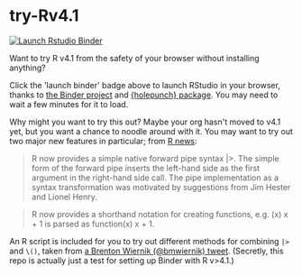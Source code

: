 
# try-Rv4.1

<!-- badges: start -->
[![Launch Rstudio Binder](http://mybinder.org/badge_logo.svg)](https://mybinder.org/v2/gh/matt-dray/try-Rv4.1/main?urlpath=rstudio)
<!-- badges: end -->

Want to try R v4.1 from the safety of your browser without installing anything? 

Click the 'launch binder' badge above to launch RStudio in your browser, thanks to [the Binder project](https://mybinder.org/) and [{holepunch} package](https://github.com/karthik/holepunch). You may need to wait a few minutes for it to load.

Why might you want to try this out? Maybe your org hasn't moved to v4.1 yet, but you want a chance to noodle around with it. You may want to try out two major new features in particular; from [R news](https://cran.r-project.org/doc/manuals/r-devel/NEWS.html):

> R now provides a simple native forward pipe syntax |>. The simple form of the forward pipe inserts the left-hand side as the first argument in the right-hand side call. The pipe implementation as a syntax transformation was motivated by suggestions from Jim Hester and Lionel Henry.

> R now provides a shorthand notation for creating functions, e.g. \(x) x + 1 is parsed as function(x) x + 1.

An R script is included for you to try out different methods for combining `|>` and `\()`, taken from [a Brenton Wiernik (@bmwiernik) tweet](https://twitter.com/bmwiernik/status/1398611489901121536?s=20&t=diTo9GgSFtEyDti_sTR9ug). 
(Secretly, this repo is actually just a test for setting up Binder with R v>4.1.)
